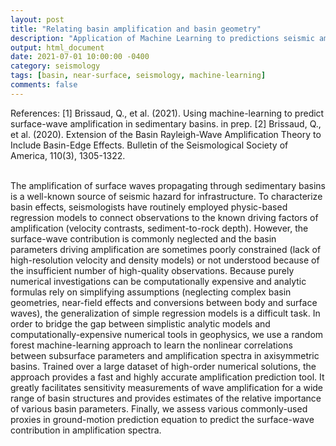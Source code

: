 ```yaml
---
layout: post
title: "Relating basin amplification and basin geometry"
description: "Application of Machine Learning to predictions seismic amplification in sedimentary basins"
output: html_document
date: 2021-07-01 10:00:00 -0400
category: seismology
tags: [basin, near-surface, seismology, machine-learning]
comments: false
---
```


References:
[1] Brissaud, Q., et al. (2021). Using machine-learning to predict surface-wave amplification in sedimentary basins. in prep.
[2] Brissaud, Q., et al. (2020). Extension of the Basin Rayleigh-Wave Amplification Theory to Include Basin-Edge Effects. Bulletin of the Seismological Society of America, 110(3), 1305-1322.<br><br>

The amplification of surface waves propagating through sedimentary basins is a well-known source of seismic hazard for infrastructure. To characterize basin effects, seismologists have routinely employed physic-based regression models to connect observations to the known driving factors of amplification (velocity contrasts, sediment-to-rock depth). However, the surface-wave contribution is commonly neglected and the basin parameters driving amplification are sometimes poorly constrained (lack of high-resolution velocity and density models) or not understood because of the insufficient number of high-quality observations. Because purely numerical investigations can be computationally expensive and analytic formulas rely on simplifying assumptions (neglecting complex basin geometries, near-field effects and conversions between body and surface waves), the generalization of simple regression models is a difficult task. In order to bridge the gap between simplistic analytic models and computationally-expensive numerical tools in geophysics, we use a random forest machine-learning approach to learn the nonlinear correlations between subsurface parameters and amplification spectra in axisymmetric basins. Trained over a large dataset of high-order numerical solutions, the approach provides a fast and highly accurate amplification prediction tool. It greatly facilitates sensitivity measurements of wave amplification for a wide range of basin structures and provides estimates of the relative importance of various basin parameters. Finally, we assess various commonly-used proxies in ground-motion prediction equation to predict the surface-wave contribution in amplification spectra.<br><br>

<object 
  data="/images/Brissaud_RF_SW_AGU_2019.pdf" 
  width="1000" 
  height="1000" 
  type="application/pdf"></object>